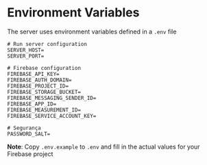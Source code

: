 # Environment Variables
The server uses environment variables defined in a `.env` file
```
# Run server configuration
SERVER_HOST=
SERVER_PORT=

# Firebase configuration
FIREBASE_API_KEY=
FIREBASE_AUTH_DOMAIN=
FIREBASE_PROJECT_ID=
FIREBASE_STORAGE_BUCKET=
FIREBASE_MESSAGING_SENDER_ID=
FIREBASE_APP_ID=
FIREBASE_MEASUREMENT_ID=
FIREBASE_SERVICE_ACCOUNT_KEY=

# Segurança
PASSWORD_SALT=
```

**Note**: Copy `.env.example` to `.env` and fill in the actual values for your Firebase project